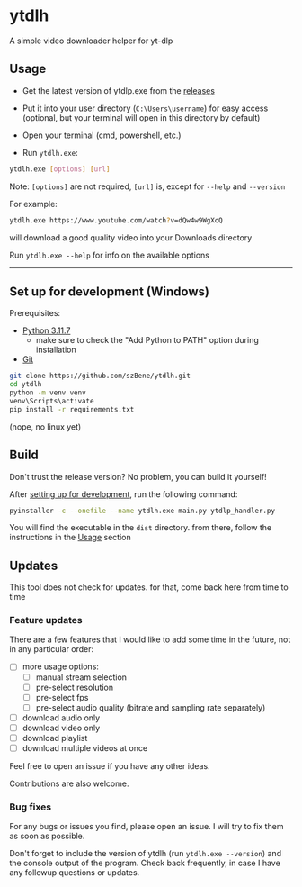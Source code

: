 # ytdlh

A simple video downloader helper for yt-dlp

## Usage

- Get the latest version of ytdlp.exe from the [releases](https://github.com/szBene/ytdlh/releases)

- Put it into your user directory (`C:\Users\username`) for easy access (optional, but your terminal will open in
  this directory by default)

- Open your terminal (cmd, powershell, etc.)

- Run `ytdlh.exe`:

```bash
ytdlh.exe [options] [url]
```

Note: `[options]` are not required, `[url]` is, except for `--help` and `--version`

For example:

```bash
ytdlh.exe https://www.youtube.com/watch?v=dQw4w9WgXcQ
```

will download a good quality video into your Downloads directory

Run `ytdlh.exe --help` for info on the available options

___

## Set up for development (Windows)

Prerequisites:

- [Python 3.11.7](https://www.python.org/downloads/release/python-3117/)
    - make sure to check the "Add Python to PATH" option during installation
- [Git](https://git-scm.com/downloads)

```bash
git clone https://github.com/szBene/ytdlh.git
cd ytdlh
python -m venv venv
venv\Scripts\activate
pip install -r requirements.txt
```

(nope, no linux yet)

## Build

Don't trust the release version? No problem, you can build it yourself!

After [setting up for development](#set-up-for-development-windows), run the following command:

```bash
pyinstaller -c --onefile --name ytdlh.exe main.py ytdlp_handler.py
```

You will find the executable in the `dist` directory. from there, follow the instructions in the [Usage](#usage) section

## Updates

This tool does not check for updates. for that, come back here from time to time

### Feature updates

There are a few features that I would like to add some time in the future, not in any particular order:

- [ ] more usage options:
    - [ ] manual stream selection
    - [ ] pre-select resolution
    - [ ] pre-select fps
    - [ ] pre-select audio quality (bitrate and sampling rate separately)
- [ ] download audio only
- [ ] download video only
- [ ] download playlist
- [ ] download multiple videos at once

Feel free to open an issue if you have any other ideas.

Contributions are also welcome.

### Bug fixes

For any bugs or issues you find, please open an issue. I will try to fix them as soon as possible.

Don't forget to include the version of ytdlh (run `ytdlh.exe --version`) and the console output of the program.
Check back frequently, in case I have any followup questions or updates.
